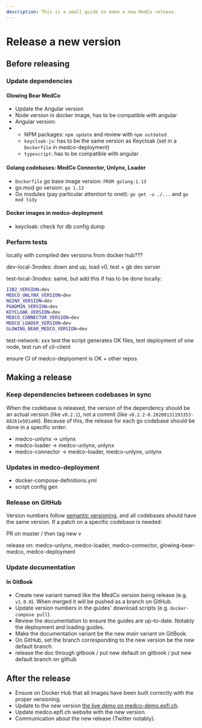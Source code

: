 ```yaml
---
description: This is a small guide to make a new MedCo release.
---
```


# Release a new version

## Before releasing

### Update dependencies

#### Glowing Bear MedCo

* Update the Angular version
* Node version in docker image, has to be compatible with angular
* Angular version: 
* * NPM packages: `npm update` and review with `npm outdated`
  * `keycloak-js`: has to be the same version as Keycloak \(set in a `Dockerfile` in medco-deployment\)
  * `typescript`: has to be compatible with angular

#### Golang codebases: MedCo Connector, Unlynx, Loader

* `Dockerfile` go base image version: `FROM golang:1.13`
* go.mod go version: `go 1.13`
* Go modules \(pay particular attention to onet\): `go get -u ./...` and `go mod tidy`

#### Docker images in medco-deployment

* keycloak: check for db config dump

### Perform tests

locally with compiled dev versions from docker hub???



dev-local-3nodes: down and up, load v0, test + gb dev server

test-local-3nodes: same, but add this if has to be done locally:

```bash
I2B2_VERSION=dev
MEDCO_UNLYNX_VERSION=dev
NGINX_VERSION=dev
PGADMIN_VERSION=dev
KEYCLOAK_VERSION=dev
MEDCO_CONNECTOR_VERSION=dev
MEDCO_LOADER_VERSION=dev
GLOWING_BEAR_MEDCO_VERSION=dev
```

test-network: xxx test the script generates OK files, test deployment of one node, test run of cli-client



ensure CI of medco-deplyoment is OK + other repos

## Making a release

### Keep dependencies between codebases in sync

When the codebase is released, the version of the dependency should be an actual version \(like `v0.2.1`\), not a commit \(like `v0.2.2-0.20200131193353-88261e501a00`\). Because of this, the release for each go codebase should be done in a specific order:

* medco-unlynx -&gt; unlynx
* medco-loader -&gt; medco-unlynx, unlynx
* medco-connector -&gt; medco-loader, medco-unlynx, unlynx

### Updates in medco-deployment

* docker-compose-definitions.yml
* script config gen

### Release on GitHub

Version numbers follow [semantic versioning](https://semver.org/), and all codebases should have the same version. If a patch on a specific codebase is needed: 

PR on master / then tag new v

release on: medco-unlynx, medco-loader, medco-connector, glowing-bear-medco, medco-deployment

### Update documentation

#### In GitBook

* Create new variant named like the MedCo version being release \(e.g. `v1.0.0`\). When merged it will be pushed as a branch on GitHub.
* Update version numbers in the guides' download scripts \(e.g. `docker-compose pull`\).
* Review the documentation to ensure the guides are up-to-date. Notably the deployment and loading guides.
* Make the documentation variant be the new _main_ variant on GitBook.
* On GitHub, set the branch corresponding to the new version be the new default branch.
* release the doc through gitbook / put new default on gitbook / put new default branch on github

## After the release

* Ensure on Docker Hub that all images have been built correctly with the proper versioning.
* Update to the new version [the live demo on medco-demo.epfl.ch]().
* Update medco.epfl.ch website with the new version.
* Communication about the new release \(Twitter notably\).

